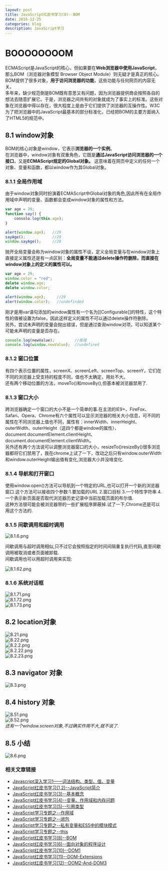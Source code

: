 ```yaml
---
layout: post
title: JavaScript红皮书学习(8)--BOM
date: 2016-12-25
categories: blog
description: JavaScript学习
---
```


# BOOOOOOOOM     
ECMAScript是JavaScript的核心，但如果要在**Web浏览器中使用JavaScript**，那么BOM（浏览器对象模型 Browser Object Module）则无疑才是真正的核心。BOM提供了很多对象，**用于访问浏览器的功能**，这些功能与任何网页的内容无关。       
多年来，缺少规范倒是BOM既有意思又有问题，因为浏览器提供商会按照各自的想法去随意扩展它。于是，浏览器之间共有的对象就成为了事实上的标准。这些对象在浏览器中得以存在，很大程度上是由于它们提供了浏览器的互操作性。W3C为了把浏览器中的JavaScript最基本的部分标准化，已经把BOM的主要方面纳入了HTML5的规范中。     

## 8.1 window对象        
BOM的核心对象是window，它表示**浏览器的一个实例**。         
在浏览器中，window对象有双重角色，它既是**通过JavaScript访问浏览器的一个接口**，又是**ECMAScript规定的Global对象。**     这意味着在网页中定义的任何一个对象、变量和函数，都以window作为其Global对象。       

### 8.1.1 全局作用域       
由于window对象同时扮演着ECMAScript中Global对象的角色,因此所有在全局作用域中声明的变量、函数都会变成window对象的属性和方法。      

``` javascript
var age = 29;
function say() {
	consolo.log(this.age);
}

alert(window.age);   //29
sayAge();            //29
window.sayAge();     //29
```

抛开全局变量会称为window对象的属性不谈，定义全局变量与在window对象上直接定义属性还是有一点区别：**全局变量不能通过delete操作符删除，而直接在window对象上的定义的属性可以。**     

``` javascript
var age = 29;
window.color = "red";
delete window.age;
delete window.color;

alert(window.age);     //29
alert(window.color);   //undefinded
```

刚才是用var语句添加的window属性有一个名为[[Configurable]]的特性，这个特性的值被设置为false，因此这样定义的属性不可以通过delete操作符删除。        
另外，尝试未声明的变量会抛出错误，但是通过查询window对项，可以知道某个可能未声明的变量是否存在。     

``` javascript
console.log(newValue);         //报错
console.log(window.newValue);  //undefined
```

### 8.1.2 窗口位置       
  有四个表示位置的属性，screenX、screenLeft、screenTop、screenY，它们在不同的浏览器上受支持的程度不同，值也不太确定，用处不大。     
  还有两个移动位置的方法，moveTo()和moveBy(),但基本被浏览器禁用了.     

### 8.1.3 窗口大小      
跨浏览器确定一个窗口的大小不是一个简单的事.在主流的IE9+、FireFox、Safari、Opera、Chrome有六个属性可以显示浏览器的相关大小信息，可不同的属性在不同浏览器上值也不同，属性有：innerWidth、innerHeight、outerWidth、outerHeight（这四个都是window的属性）、document.documentElement.clientHeight、document.documentElement.clientWidth。     
另外还有两个方法说可以调整浏览器窗口的大小，resizeTo()resizeBy()很多浏览器都将它们禁用了，我在chrome上试了一下，改动之后只有window.outerWidth和window.outerHeight输出值有变化,浏览器大小并没啥变化.          

### 8.1.4 导航和打开窗口       
使用window.open()方法可以导航到一个特定的URL,也可以打开一个新的浏览器窗口.这个方法可以接收四个参数:1.要加载的URL 2.窗口目标 3.一个特性字符串 4.一个表示新页面是否取代浏览器历史记录中当前加载页面的布尔值.       
这种方法很可能会被浏览器带的一些扩展程序屏蔽掉.试了一下,Chrome还是可以用这个方法的.     

### 8.1.5 间歇调用和超时调用     
![8.1.6.png](http://upload-images.jianshu.io/upload_images/3001083-3bb119fdb6ebdc81.png?imageMogr2/auto-orient/strip%7CimageView2/2/w/1240)     

间歇调用与超时调用相似,只不过它会按照指定的时间间隔重复执行代码,直至间歇调用被取消或者页面被卸载.  
间歇调用也可以用超时调用来实现:     

![8.1.62.png](http://upload-images.jianshu.io/upload_images/3001083-d0b4531af0fd810e.png?imageMogr2/auto-orient/strip%7CimageView2/2/w/1240)     

### 8.1.6 系统对话框        
![8.1.71.png](http://upload-images.jianshu.io/upload_images/3001083-cbb5b9f9a8bec4a6.png?imageMogr2/auto-orient/strip%7CimageView2/2/w/1240)     
![8.1.72.png](http://upload-images.jianshu.io/upload_images/3001083-4cc4bc3da4e069ef.png?imageMogr2/auto-orient/strip%7CimageView2/2/w/1240)     
![8.1.73.png](http://upload-images.jianshu.io/upload_images/3001083-c03007149d9fd703.png?imageMogr2/auto-orient/strip%7CimageView2/2/w/1240)     


## 8.2 location对象
![8.21.png](http://upload-images.jianshu.io/upload_images/3001083-339a159f89c2fe1b.png?imageMogr2/auto-orient/strip%7CimageView2/2/w/1240)     
![8.22.png](http://upload-images.jianshu.io/upload_images/3001083-65dcdf73a81200c1.png?imageMogr2/auto-orient/strip%7CimageView2/2/w/1240)     
![8.2.2.png](http://upload-images.jianshu.io/upload_images/3001083-43a540e095cc39fc.png?imageMogr2/auto-orient/strip%7CimageView2/2/w/1240)     
![8.2.22.png](http://upload-images.jianshu.io/upload_images/3001083-afe8ec6e3266d422.png?imageMogr2/auto-orient/strip%7CimageView2/2/w/1240)     
![8.2.23.png](http://upload-images.jianshu.io/upload_images/3001083-eae6a9c3b83d0f99.png?imageMogr2/auto-orient/strip%7CimageView2/2/w/1240)     

## 8.3 navigator 对象     
![8.3.png](http://upload-images.jianshu.io/upload_images/3001083-a6fc747f0a8436a8.png?imageMogr2/auto-orient/strip%7CimageView2/2/w/1240)     

## 8.4 history 对象     
![8.51.png](http://upload-images.jianshu.io/upload_images/3001083-d1f6206c4c9166c0.png?imageMogr2/auto-orient/strip%7CimageView2/2/w/1240)     
![8.52.png](http://upload-images.jianshu.io/upload_images/3001083-fa242c17f897864a.png?imageMogr2/auto-orient/strip%7CimageView2/2/w/1240)     
*还有一个window.screen对象,不过确实作用不大,就不说了.*     

## 8.5 小结
![8.6.png](http://upload-images.jianshu.io/upload_images/3001083-35bad8a3c45dd730.png?imageMogr2/auto-orient/strip%7CimageView2/2/w/1240)     

### 相关文章链接    
 - [Javascript深入学习1——词法结构、类型、值、变量](http://liveipool.com/blog/2016/09/12/learn-javascript-1/)       
 - [JavaScript红皮书学习(1,2)--JavaScript简介](http://liveipool.com/blog/2016/12/14/JavaScript-RedBook-1,2-Introduction/)  
 - [JavaScript红皮书学习(3)--基本概念](http://liveipool.com/blog/2016/12/14/JavaScript-RedBook-3-BasicConcepts/)   
 - [JavaScript红皮书学习(4)--变量、作用域和内存问题](http://liveipool.com/blog/2016/12/19/JavaScript-RedBook-4-Variable-Scope-and-Memory/)    
 - [JavaScript红皮书学习(5)--引用类型](http://liveipool.com/blog/2016/12/22/JavaScript-RedBook-5-Reference-Type)     
 - [JavaScript学习专题之--作用域](http://liveipool.com/blog/2016/12/22/JavaScript-Scope)   
 - [JavaScript学习专题之--闭包](http://liveipool.com/blog/2016/12/23/JavaScript-Closures)     
 - [JavaScript学习专题之--私有变量和ES5中的模块模式](http://liveipool.com/blog/2016/12/24/JavaScript-Private-Variable-and-ES5Modules)      
 - [JavaScript学习专题之--this](http://liveipool.com/blog/2016/12/25/JavaScript-this)       
 - [JavaScript红皮书学习(8)--BOM](http://liveipool.com/blog/2016/12/25/JavaScript-RedBook-8-BOM)             
 - [JavaScript红皮书学习(6)--面向对象的程序设计](http://liveipool.com/blog/2016/12/27/JavaScript-RedBook-6-Object-Oriented)                  
 - [JavaScript红皮书学习(10)--DOM1](http://liveipool.com/blog/2016/12/31/JavaScript-RedBook-10-DOM1)                  
 - [JavaScript红皮书学习(11)--DOM-Extensions](http://liveipool.com/blog/2016/12/31/JavaScript-RedBook-11-DOM-Extensions)                  
 - [JavaScript红皮书学习(12)--DOM2-And-DOM3](http://liveipool.com/blog/2016/12/31/JavaScript-RedBook-12-DOM2-And-DOM3)                  